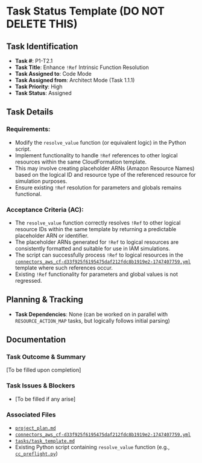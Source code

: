 # Task Status Template (DO NOT DELETE THIS)

## Task Identification
- **Task #**: P1-T2.1
- **Task Title**: Enhance `!Ref` Intrinsic Function Resolution
- **Task Assigned to**: Code Mode
- **Task Assigned from**: Architect Mode (Task 1.1.1)
- **Task Priority**: High
- **Task Status**: Assigned

## Task Details
### Requirements:
- Modify the `resolve_value` function (or equivalent logic) in the Python script.
- Implement functionality to handle `!Ref` references to other logical resources within the same CloudFormation template.
- This may involve creating placeholder ARNs (Amazon Resource Names) based on the logical ID and resource type of the referenced resource for simulation purposes.
- Ensure existing `!Ref` resolution for parameters and globals remains functional.

### Acceptance Criteria (AC):
- The `resolve_value` function correctly resolves `!Ref` to other logical resource IDs within the same template by returning a predictable placeholder ARN or identifier.
- The placeholder ARNs generated for `!Ref` to logical resources are consistently formatted and suitable for use in IAM simulations.
- The script can successfully process `!Ref` to logical resources in the [`connectors_aws_cf-d33f925f6195475daf212fdc8b1919e2-1747407759.yml`](connectors_aws_cf-d33f925f6195475daf212fdc8b1919e2-1747407759.yml) template where such references occur.
- Existing `!Ref` functionality for parameters and global values is not regressed.

## Planning & Tracking
- **Task Dependencies**: None (can be worked on in parallel with `RESOURCE_ACTION_MAP` tasks, but logically follows initial parsing)

## Documentation
### Task Outcome & Summary
[To be filled upon completion]

### Task Issues & Blockers
- [To be filled if any arise]

### Associated Files
- [`project_plan.md`](project_plan.md)
- [`connectors_aws_cf-d33f925f6195475daf212fdc8b1919e2-1747407759.yml`](connectors_aws_cf-d33f925f6195475daf212fdc8b1919e2-1747407759.yml)
- [`tasks/task_template.md`](tasks/task_template.md)
- Existing Python script containing `resolve_value` function (e.g., [`cc_preflight.py`](cc_preflight.py))